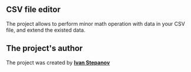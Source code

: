 ## **CSV file editor**
The project allows to perform minor math operation with data in your CSV file, and extend the existed data. 

## **The project's author**
The project was created by **[Ivan Stepanov](https://github.com/IvanStepanov99)**




